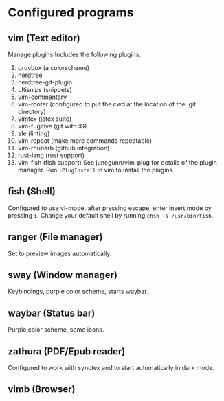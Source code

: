 # Configured programs
## vim (Text editor)
Manage plugins
Includes the following plugins:
  1. gruvbox (a colorscheme)
  2. nerdtree
  3. nerdtree-git-plugin
  4. ultisnips (snippets)
  5. vim-commentary
  6. vim-rooter (configured to put the cwd at the location of the .git directory)
  7. vimtex (latex suite)
  8. vim-fugitive (git with :G)
  9. ale (linting)
  10. vim-repeat (make more commands repeatable)
  11. vim-rhubarb (github integration)
  12. rust-lang (rust support)
  13. vim-fish (fish support)
See junegunn/vim-plug for details of the plugin manager.
Run `:PlugInstall` in vim to install the plugins.

## fish (Shell)
Configured to use vi-mode. after pressing escape, enter insert mode by pressing `i`.
Change your default shell by running
`chsh -s /usr/bin/fish`.

## ranger (File manager)
Set to preview images automatically.

## sway (Window manager)
Keybindings, purple color scheme, starts waybar.

## waybar (Status bar)
Purple color scheme, some icons.

## zathura (PDF/Epub reader)
Configured to work with synctex and to start automatically in dark mode.

## vimb (Browser)
